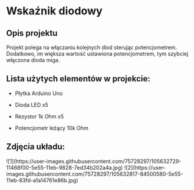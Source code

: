 <h1>Wskaźnik diodowy</h1>
<h2>Opis projektu</h2>

Projekt polega na włączaniu kolejnych diod sterując potencjometrem. Dodatkowo, im większa wartość ustawiona potencjometrem, tym szybciej włączona dioda miga.

<h2>Lista użytych elementów w projekcie:</h2>
<ul><li>Płytka Arduino Uno</li></ul>
<ul><li>Dioda LED x5</li></ul>
<ul><li>Rezystor 1k Ohm x5</li></ul>
<ul><li>Potencjometr leżący 10k Ohm</li></ul>

<h2>Zdjęcia układu:</h2>
![1](https://user-images.githubusercontent.com/75728297/105632729-11468f00-5e55-11eb-9828-7ed34b202a4a.jpg)
![2](https://user-images.githubusercontent.com/75728297/105632817-84500580-5e55-11eb-83fd-a1a14761e86b.jpg)
